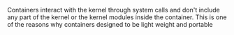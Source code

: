 Containers interact with the kernel through system calls and don't include any part of the kernel or the kernel modules inside the container. This is one of the reasons why containers designed to be light weight and portable

